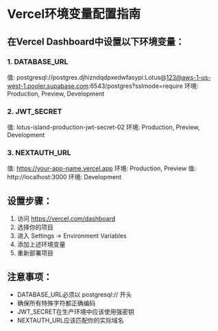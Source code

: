 
# Vercel环境变量配置指南

## 在Vercel Dashboard中设置以下环境变量：

### 1. DATABASE_URL
值: postgresql://postgres.djhizndqdpxedwfasypi:Lotus@123@aws-1-us-west-1.pooler.supabase.com:6543/postgres?sslmode=require
环境: Production, Preview, Development

### 2. JWT_SECRET  
值: lotus-island-production-jwt-secret-02
环境: Production, Preview, Development

### 3. NEXTAUTH_URL
值: https://your-app-name.vercel.app
环境: Production, Preview
值: http://localhost:3000
环境: Development

## 设置步骤：
1. 访问 https://vercel.com/dashboard
2. 选择你的项目
3. 进入 Settings -> Environment Variables
4. 添加上述环境变量
5. 重新部署项目

## 注意事项：
- DATABASE_URL必须以 postgresql:// 开头
- 确保所有特殊字符都正确编码
- JWT_SECRET在生产环境中应该使用强密钥
- NEXTAUTH_URL应该匹配你的实际域名
